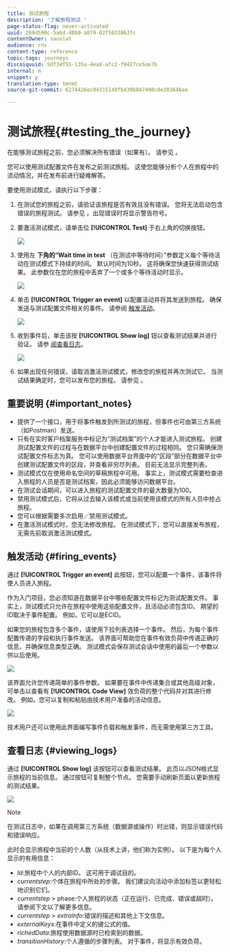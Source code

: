 ```yaml
---
title: 测试旅程
description: '了解旅程测试 '
page-status-flag: never-activated
uuid: 269d590c-5a6d-40b9-a879-02f5033863fc
contentOwner: sauviat
audience: rns
content-type: reference
topic-tags: journeys
discoiquuid: 5df34f55-135a-4ea8-afc2-f9427ce5ae7b
internal: n
snippet: y
translation-type: tm+mt
source-git-commit: 6274426ec04315149fb430b847498c0e20164bae

---
```



# 测试旅程{#testing_the_journey}

在能够测试旅程之前，您必须解决所有错误（如果有）。 请参见 [](../about/troubleshooting.md#section_h3q_kqk_fhb)。

您可以使用测试配置文件在发布之前测试旅程。 这使您能够分析个人在旅程中的流动情况，并在发布前进行疑难解答。

要使用测试模式，请执行以下步骤：

1. 在测试您的旅程之前，请验证该旅程是否有效且没有错误。 您将无法启动包含错误的旅程测试。 请参见 [](../about/troubleshooting.md#section_h3q_kqk_fhb)。出现错误时将显示警告符号。

1. 要激活测试模式，请单击位 **[!UICONTROL Test]** 于右上角的切换按钮。

   ![](../assets/journeytest1.png)

1. 使用左 **下角的“Wait time in test** （在测试中等待时间）”参数定义每个等待活动在测试模式下持续的时间。 默认时间为10秒。 这将确保您快速获得测试结果。 此参数仅在您的旅程中丢弃了一个或多个等待活动时显示。

   ![](../assets/journeytest_wait.png)

1. 单击 **[!UICONTROL Trigger an event]** 以配置活动并将其发送到旅程。 确保发送与测试配置文件相关的事件。 请参阅 [触发活动](#firing_events)。

   ![](../assets/journeyuctest1.png)

1. 收到事件后，单击该按 **[!UICONTROL Show log]** 钮以查看测试结果并进行验证。 请参 [阅查看日志](#viewing_logs)。

   ![](../assets/journeyuctest2.png)

1. 如果出现任何错误，请取消激活测试模式，修改您的旅程并再次测试它。 当测试结果确定时，您可以发布您的旅程。 请参见 [](../building-journeys/publishing-the-journey.md)。

## 重要说明 {#important_notes}

* 提供了一个接口，用于将事件触发到所测试的旅程，但事件也可由第三方系统（如Postman）发送。
* 只有在实时客户档案服务中标记为“测试档案”的个人才能进入测试旅程。 创建测试配置文件的过程与在数据平台中创建配置文件的过程相同。 您只需确保测试配置文件标志为真。 您可以使用数据平台界面中的“区段”部分在数据平台中创建测试配置文件的区段，并查看非穷尽列表。 目前无法显示完整列表。
* 测试模式仅在使用命名空间的草稿旅程中可用。 事实上，测试模式需要检查进入旅程的人员是否是测试档案，因此必须能够访问数据平台。
* 在测试会话期间，可以进入旅程的测试配置文件的最大数量为100。
* 禁用测试模式后，它将从过去输入该模式或当前使用该模式的所有人员中抢占旅程。
* 您可以根据需要多次启用／禁用测试模式。
* 在激活测试模式时，您无法修改旅程。 在测试模式下，您可以直接发布旅程，无需先前取消激活测试模式。

## 触发活动 {#firing_events}

通过 **[!UICONTROL Trigger an event]** 此按钮，您可以配置一个事件，该事件将使人员进入旅程。

作为入门项目，您必须知道在数据平台中哪些配置文件标记为测试配置文件。 事实上，测试模式只允许在旅程中使用这些配置文件，且活动必须包含ID。 期望的ID取决于事件配置。 例如，它可以是ECID。

如果您的旅程包含多个事件，请使用下拉列表选择一个事件。 然后，为每个事件配置传递的字段和执行事件发送。 该界面可帮助您在事件有效负荷中传递正确的信息，并确保信息类型正确。 测试模式会保存测试会话中使用的最后一个参数以供以后使用。

![](../assets/journeytest4.png)

该界面允许您传递简单的事件参数。 如果要在事件中传递集合或其他高级对象，可单击以查看有 **[!UICONTROL Code View]** 效负荷的整个代码并对其进行修改。 例如，您可以复制和粘贴由技术用户准备的活动信息。

![](../assets/journeytest5.png)

技术用户还可以使用此界面编写事件负载和触发事件，而无需使用第三方工具。

## 查看日志 {#viewing_logs}

通过 **[!UICONTROL Show log]** 该按钮可以查看测试结果。 此页以JSON格式显示旅程的当前信息。 通过按钮可复制整个节点。 您需要手动刷新页面以更新旅程的测试结果。

![](../assets/journeytest3.png)

>[!NOTE]
>
>在测试日志中，如果在调用第三方系统（数据源或操作）时出错，则显示错误代码和错误响应。

此时会显示旅程中当前的个人数（从技术上讲，他们称为实例）。 以下是为每个人显示的有用信息：

* _Id_:旅程中个人的内部ID。 这可用于调试目的。
* _currentstep_:个体在旅程中所处的步骤。 我们建议向活动中添加标签以更轻松地识别它们。
* _currentstep_ > phase:个人旅程的状态（正在运行、已完成、错误或超时）。 请参阅下文以了解更多信息。
* _currentstep_ > _extraInfo_:错误的描述和其他上下文信息。
* _externalKeys_:在事件中定义的键公式的值。
* _richedData_:旅程使用数据源时已检索到的数据。
* _transitionHistory_:个人遵循的步骤列表。 对于事件，将显示有效负荷。

